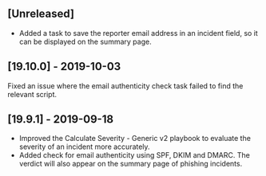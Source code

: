 ## [Unreleased]
- Added a task to save the reporter email address in an incident field, so it can be displayed on the summary page.

## [19.10.0] - 2019-10-03
Fixed an issue where the email authenticity check task failed to find the relevant script.

## [19.9.1] - 2019-09-18
  - Improved the Calculate Severity - Generic v2 playbook to evaluate the severity of an incident more accurately.
  - Added check for email authenticity using SPF, DKIM and DMARC. The verdict will also appear on the summary page of phishing incidents.
